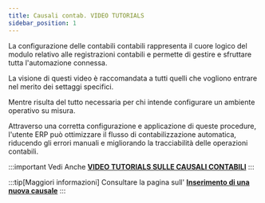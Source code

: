 ```yaml
---
title: Causali contab. VIDEO TUTORIALS
sidebar_position: 1
---
```


La configurazione delle contabili contabili rappresenta il cuore logico  del modulo relativo alle registrazioni contabili e permette di gestire e sfruttare tutta l'automazione connessa.

La visione di questi video è raccomandata a tutti quelli che vogliono entrare nel merito dei settaggi specifici.

Mentre risulta del tutto necessaria per chi intende configurare un ambiente operativo su misura.

Attraverso una corretta configurazione e applicazione di queste procedure, l'utente ERP può ottimizzare il flusso di contabilizzazione automatica, riducendo gli errori manuali e migliorando la tracciabilità delle operazioni contabili.


:::important Vedi Anche
[**VIDEO TUTORIALS SULLE CAUSALI CONTABILI**](/docs/video/finance/intro.md)
:::

:::tip[Maggiori informazioni]
Consultare la pagina sull' [**Inserimento di una nuova causale**](/docs/configurations/tables/finance/ledger-records-templates/ledger-records-templates)
:::
